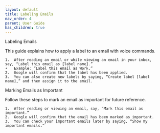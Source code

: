 ```yaml
---
layout: default
title: Labeling Emails
nav_order: 4
parent: User Guide
has_children: true
---
```




Labeling Emails

This guide explains how to apply a label to an email with voice commands.

	1.	After reading an email or while viewing an email in your inbox, say, “Label this email as [label name].”
	•	Example: “Label this email as Work.”
	2.	Google will confirm that the label has been applied.
	3.	You can also create new labels by saying, “Create label [label name],” and then assign it to the email.

Marking Emails as Important

Follow these steps to mark an email as important for future reference.

	1.	After reading or viewing an email, say, “Mark this email as important.”
	2.	Google will confirm that the email has been marked as important.
	3.	You can check your important emails later by saying, “Show my important emails.”